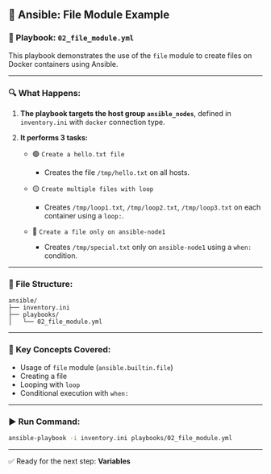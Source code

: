 
## 📘 Ansible: File Module Example

### 🧾 Playbook: `02_file_module.yml`

This playbook demonstrates the use of the `file` module to create files on Docker containers using Ansible.

---

### 🔍 What Happens:

1. **The playbook targets the host group `ansible_nodes`**, defined in `inventory.ini` with `docker` connection type.

2. **It performs 3 tasks:**

   * 🟢 `Create a hello.txt file`

     * Creates the file `/tmp/hello.txt` on all hosts.

   * 🟡 `Create multiple files with loop`

     * Creates `/tmp/loop1.txt`, `/tmp/loop2.txt`, `/tmp/loop3.txt` on each container using a `loop:`.

   * 🔵 `Create a file only on ansible-node1`

     * Creates `/tmp/special.txt` only on `ansible-node1` using a `when:` condition.

---

### 📂 File Structure:

```
ansible/
├── inventory.ini
├── playbooks/
│   └── 02_file_module.yml
```

---

### 🧠 Key Concepts Covered:

* Usage of `file` module (`ansible.builtin.file`)
* Creating a file
* Looping with `loop`
* Conditional execution with `when:`

---

### ▶️ Run Command:

```bash
ansible-playbook -i inventory.ini playbooks/02_file_module.yml
```

---

✅ Ready for the next step: **Variables**
